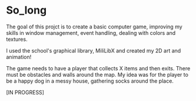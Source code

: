 # So_long

The goal of this projct is to create a basic computer game, improving my skills in window management, event handling, dealing with colors and textures.

I used the school's graphical library, MiliLibX and created my 2D art and animation!

The game needs to have a player that collects X items and then exits. There must be obstacles and walls around the map. My idea was for the player to be a happy dog in a messy house, gathering socks around the place.

[IN PROGRESS]
